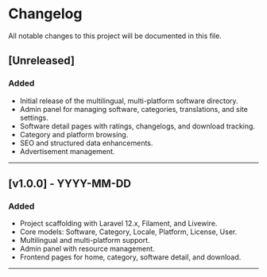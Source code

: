 # Changelog

All notable changes to this project will be documented in this file.

## [Unreleased]

### Added
- Initial release of the multilingual, multi-platform software directory.
- Admin panel for managing software, categories, translations, and site settings.
- Software detail pages with ratings, changelogs, and download tracking.
- Category and platform browsing.
- SEO and structured data enhancements.
- Advertisement management.

---

## [v1.0.0] - YYYY-MM-DD

### Added
- Project scaffolding with Laravel 12.x, Filament, and Livewire.
- Core models: Software, Category, Locale, Platform, License, User.
- Multilingual and multi-platform support.
- Admin panel with resource management.
- Frontend pages for home, category, software detail, and download.

---
